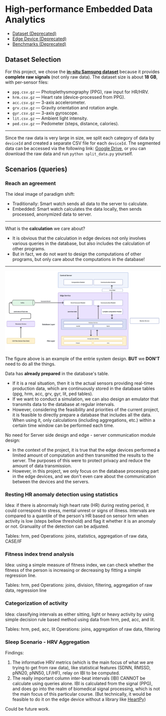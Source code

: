 # High-performance Embedded​ Data Analytics

- [Dataset (Deprecated)](Dataset.md)
- [Edge Device (Deprecated)](Edge_Device.md)
- [Benchmarks (Deprecated)](Benchmarks.md)

## Dataset Selection

For this project, we chose the [**in-situ Samsung dataset**](https://doi.org/10.6084/m9.figshare.28509740) because it provides **complete raw signals** (not only raw data). The dataset size is about **18 GB**, with per-sensor files:

- `ppg.csv.gz` — Photoplethysmography (PPG), raw input for HR/HRV.
- `hrm.csv.gz` — Heart rate (device-processed from PPG).
- `acc.csv.gz` — 3-axis accelerometer.
- `grv.csv.gz` — Gravity orientation and rotation angle.
- `gyr.csv.gz` — 3-axis gyroscope.
- `lit.csv.gz` — Ambient light intensity.
- `ped.csv.gz` — Pedometer (steps, distance, calories).

---

Since the raw data is very large in size, we split each category of data by `deviceId` and created a separate CSV file for each `deviceId`. The segmented data can be accessed via the following link: [Google Drive](https://drive.google.com/drive/folders/1mVqSyZ9wtxTrftwRxnFE4f0CQtuapSw0), or you can download the raw data and run `python split_data.py` yourself.

## Scenarios (queries)

### Reach an agreement

The ideal image of paradigm shift:

- Traditionally: Smart watch sends all data to the server to calculate.
- Embedded: Smart watch calculates the data locally, then sends processed, anonymized data to server.

---

What is the **calculation** we care about?

- It is obvious that the calculation in edge devices not only involves various queries in the database, but also includes the calculation of other programs.
- But in fact, we do not want to design the computations of other programs, but only care about the computations in the database!

---

![structure](./pic/structure.png)

The figure above is an example of the entrie system design. **BUT** we **DON'T** need to do all the things.

Data has **already prepared** in the database's table.

- If it is a real situation, then it is the actual sensors providing real-time production data, which are continuously stored in the database tables (ppg, hrm, acc, grv, gyr, lit, ped tables).
- If we want to conduct a simulation, we can also design an emulator that transmits data to the database at regular intervals.
- However, considering the feasibility and priorities of the current project, it is feasible to directly prepare a database that includes all the data. When using it, only calculations (including aggregations, etc.) within a certain time window can be performed each time.

No need for Server side design and edge - server communication module design:

- In the context of the project, it is true that the edge devices performed a limited amount of computation and then transmitted the results to the server. The purposes of this were to protect privacy and reduce the amount of data transmission.
- However, in this project, we only focus on the database processing part in the edge devices, and we don't even care about the communication between the devices and the servers.

### Resting HR anomaly detection using statistics

Idea: if there is abnormaly high heart rate (HR) during resting period, it could correspond to stress, mental unrest or signs of illness. Intervals are compared to a quantile of the person's HR based on sensor hrm when activity is low (steps bellow threshold) and flag it whether it is an anomaly or not. Granuality of the detection can be adjusted.

Tables: hrm, ped
Operations: joins, statistics, aggregation of raw data, CASE/IF

### Fitness index trend analysis

Idea: using a simple measure of fitness index, we can check whether the fitness of the person is increasing or decreasing by fitting a simple regression line.

Tables: hrm, ped
Operations: joins, division, filtering, aggregation of raw data, regression line

### Categorization of activity

Idea: classifying intervals as either sitting, light or heavy activity by using simple decision rule based method using data from hrm, ped, acc, and lit.

Tables: hrm, ped, acc, lit
Operations: joins, aggregation of raw data, filtering

### Sleep Scenario - HRV Aggregation

Findings:

1. The informative HRV metrics (which is the main focus of what we are trying to get from raw data), like statistical features (SDNN, RMSSD, pNN20, pNN50, LF/HF), relay on IBI to be computed.
2. The really important column inter-beat intervals (IBI) CANNOT be calculate using queries alone. IBI is calculated from the signal (PPG), and does go into the realm of biomedical signal processing, which is not the main focus of this particular course. (But technically, it would be feasible to do it on the edge device without a library like [HeartPy](https://python-heart-rate-analysis-toolkit.readthedocs.io/))

Could be future work.
